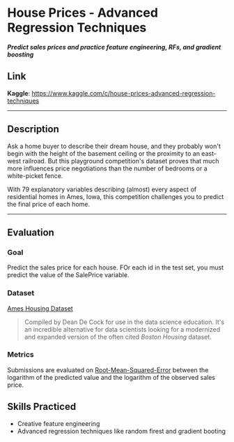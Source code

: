 # House Prices - Advanced Regression Techniques
***Predict sales prices and practice feature engineering, RFs, and gradient boosting***

## Link
**Kaggle**: https://www.kaggle.com/c/house-prices-advanced-regression-techniques

---

## Description
Ask a home buyer to describe their dream house, and they probably won't begin with the height of the basement ceiling or the proximity to an east-west railroad. But this playground competition's dataset proves that much more influences price negotiations than the number of bedrooms or a white-picket fence.

With 79 explanatory variables describing (almost) every aspect of residential homes in Ames, Iowa, this competition challenges you to predict the final price of each home.

---

## Evaluation 

### Goal 
Predict the sales price for each house. FOr each id in the test set, you must predict the value of the SalePrice variable.

### Dataset
[Ames Housing Dataset](http://jse.amstat.org/v19n3/decock.pdf)
> Compiled by Dean De Cock for use in the data science education. It's an incredible alternative for data scientists looking for a modernized and expanded version of the often cited *Boston Housing* dataset.

### Metrics
Submissions are evaluated on [Root-Mean-Squared-Error](https://en.wikipedia.org/wiki/Root-mean-square_deviation) between the logarithm of the predicted value and the logarithm of the observed sales price.

## Skills Practiced 
- Creative feature engineering
- Advanced regression techniques like random firest and gradient booting